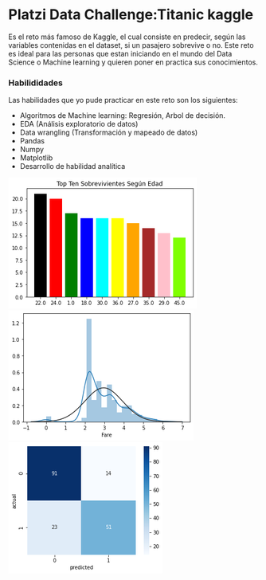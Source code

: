 #  Platzi Data Challenge:Titanic kaggle

Es el reto más famoso de Kaggle, el cual consiste en predecir, según las variables contenidas en el dataset, si un pasajero sobrevive o no. Este reto es ideal para las personas que estan iniciando en el mundo del Data Science o Machine learning y quieren poner en practica sus conocimientos.

###  Habilididades

Las habilidades que yo pude practicar en este reto son los siguientes:

- Algoritmos de Machine learning: Regresión, Arbol de decisión.
- EDA (Análisis exploratorio de datos)
- Data wrangling (Transformación y mapeado de datos)
- Pandas
- Numpy
- Matplotlib
- Desarrollo de habilidad analítica

![](https://github.com/AngelloVillanueva/titanic_kaggle/blob/master/imagenes/descargar%20(1).png?raw=true)![](https://github.com/AngelloVillanueva/titanic_kaggle/blob/master/imagenes/descargar%20(2).png?raw=true)![](https://github.com/AngelloVillanueva/titanic_kaggle/blob/master/imagenes/descargar%20(3).png?raw=true)
